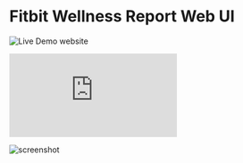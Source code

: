 # Fitbit Wellness Report Web UI

![Live Demo website](https://fitbit-api-web-ui.onrender.com/)

![How to get ACCESS TOKEN](https://github.com/arpanghosh8453/fitbit-web-ui-app/blob/main/help/GET_ACCESS_TOKEN.md)

![screenshot](https://github.com/arpanghosh8453/fitbit-web-ui-app/blob/main/help/wellness_report.jpg)
